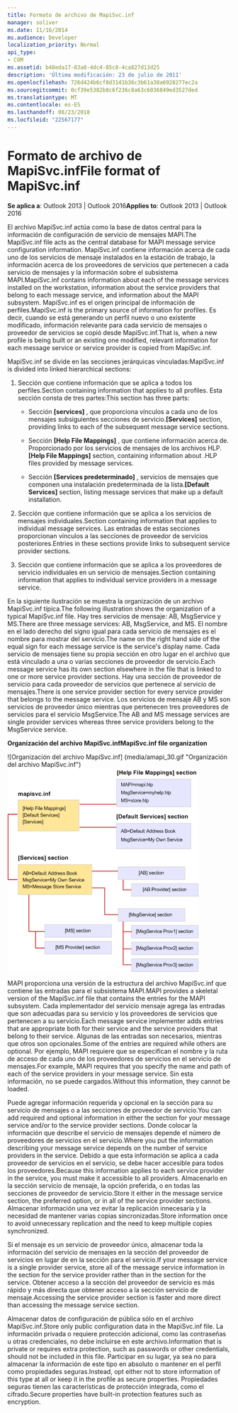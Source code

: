 ```yaml
---
title: Formato de archivo de MapiSvc.inf
manager: soliver
ms.date: 11/16/2014
ms.audience: Developer
localization_priority: Normal
api_type:
- COM
ms.assetid: b48eda17-83a8-4dc4-85c8-4ca827d13d25
description: 'Última modificación: 23 de julio de 2011'
ms.openlocfilehash: 726d424b6cf8d3141b36c3b61a38a6928277ec2a
ms.sourcegitcommit: 0cf39e5382b8c6f236c8a63c6036849ed3527ded
ms.translationtype: MT
ms.contentlocale: es-ES
ms.lasthandoff: 08/23/2018
ms.locfileid: "22567177"
---
```

# <a name="file-format-of-mapisvcinf"></a><span data-ttu-id="f93a0-103">Formato de archivo de MapiSvc.inf</span><span class="sxs-lookup"><span data-stu-id="f93a0-103">File format of MapiSvc.inf</span></span>

<span data-ttu-id="f93a0-104">**Se aplica a**: Outlook 2013 | Outlook 2016</span><span class="sxs-lookup"><span data-stu-id="f93a0-104">**Applies to**: Outlook 2013 | Outlook 2016</span></span> 
  
<span data-ttu-id="f93a0-105">El archivo MapiSvc.inf actúa como la base de datos central para la información de configuración de servicio de mensajes MAPI.</span><span class="sxs-lookup"><span data-stu-id="f93a0-105">The MapiSvc.inf file acts as the central database for MAPI message service configuration information.</span></span> <span data-ttu-id="f93a0-106">MapiSvc.inf contiene información acerca de cada uno de los servicios de mensaje instalados en la estación de trabajo, la información acerca de los proveedores de servicios que pertenecen a cada servicio de mensajes y la información sobre el subsistema MAPI.</span><span class="sxs-lookup"><span data-stu-id="f93a0-106">MapiSvc.inf contains information about each of the message services installed on the workstation, information about the service providers that belong to each message service, and information about the MAPI subsystem.</span></span> <span data-ttu-id="f93a0-107">MapiSvc.inf es el origen principal de información de perfiles.</span><span class="sxs-lookup"><span data-stu-id="f93a0-107">MapiSvc.inf is the primary source of information for profiles.</span></span> <span data-ttu-id="f93a0-108">Es decir, cuando se está generando un perfil nuevo o uno existente modificado, información relevante para cada servicio de mensajes o proveedor de servicios se copió desde MapiSvc.inf.</span><span class="sxs-lookup"><span data-stu-id="f93a0-108">That is, when a new profile is being built or an existing one modified, relevant information for each message service or service provider is copied from MapiSvc.inf.</span></span> 
  
<span data-ttu-id="f93a0-109">MapiSvc.inf se divide en las secciones jerárquicas vinculadas:</span><span class="sxs-lookup"><span data-stu-id="f93a0-109">MapiSvc.inf is divided into linked hierarchical sections:</span></span>
  
1. <span data-ttu-id="f93a0-110">Sección que contiene información que se aplica a todos los perfiles.</span><span class="sxs-lookup"><span data-stu-id="f93a0-110">Section containing information that applies to all profiles.</span></span> <span data-ttu-id="f93a0-111">Esta sección consta de tres partes:</span><span class="sxs-lookup"><span data-stu-id="f93a0-111">This section has three parts:</span></span>
    
   - <span data-ttu-id="f93a0-112">Sección **[services]** , que proporciona vínculos a cada uno de los mensajes subsiguientes secciones de servicio.</span><span class="sxs-lookup"><span data-stu-id="f93a0-112">**[Services]** section, providing links to each of the subsequent message service sections.</span></span> 
    
   - <span data-ttu-id="f93a0-113">Sección **[Help File Mappings]** , que contiene información acerca de. Proporcionado por los servicios de mensajes de los archivos HLP.</span><span class="sxs-lookup"><span data-stu-id="f93a0-113">**[Help File Mappings]** section, containing information about .HLP files provided by message services.</span></span> 
    
   - <span data-ttu-id="f93a0-114">Sección **[Services predeterminado]** , servicios de mensajes que componen una instalación predeterminada de la lista.</span><span class="sxs-lookup"><span data-stu-id="f93a0-114">**[Default Services]** section, listing message services that make up a default installation.</span></span> 
    
2. <span data-ttu-id="f93a0-115">Sección que contiene información que se aplica a los servicios de mensajes individuales.</span><span class="sxs-lookup"><span data-stu-id="f93a0-115">Section containing information that applies to individual message services.</span></span> <span data-ttu-id="f93a0-116">Las entradas de estas secciones proporcionan vínculos a las secciones de proveedor de servicios posteriores.</span><span class="sxs-lookup"><span data-stu-id="f93a0-116">Entries in these sections provide links to subsequent service provider sections.</span></span>
    
3. <span data-ttu-id="f93a0-117">Sección que contiene información que se aplica a los proveedores de servicio individuales en un servicio de mensajes.</span><span class="sxs-lookup"><span data-stu-id="f93a0-117">Section containing information that applies to individual service providers in a message service.</span></span>
    
<span data-ttu-id="f93a0-118">En la siguiente ilustración se muestra la organización de un archivo MapiSvc.inf típica.</span><span class="sxs-lookup"><span data-stu-id="f93a0-118">The following illustration shows the organization of a typical MapiSvc.inf file.</span></span> <span data-ttu-id="f93a0-119">Hay tres servicios de mensaje: AB, MsgService y MS.</span><span class="sxs-lookup"><span data-stu-id="f93a0-119">There are three message services: AB, MsgService, and MS.</span></span> <span data-ttu-id="f93a0-120">El nombre en el lado derecho del signo igual para cada servicio de mensajes es el nombre para mostrar del servicio.</span><span class="sxs-lookup"><span data-stu-id="f93a0-120">The name on the right hand side of the equal sign for each message service is the service's display name.</span></span> <span data-ttu-id="f93a0-121">Cada servicio de mensajes tiene su propia sección en otro lugar en el archivo que está vinculado a una o varias secciones de proveedor de servicio.</span><span class="sxs-lookup"><span data-stu-id="f93a0-121">Each message service has its own section elsewhere in the file that is linked to one or more service provider sections.</span></span> <span data-ttu-id="f93a0-122">Hay una sección de proveedor de servicio para cada proveedor de servicios que pertenece al servicio de mensajes.</span><span class="sxs-lookup"><span data-stu-id="f93a0-122">There is one service provider section for every service provider that belongs to the message service.</span></span> <span data-ttu-id="f93a0-123">Los servicios de mensaje AB y MS son servicios de proveedor único mientras que pertenecen tres proveedores de servicios para el servicio MsgService.</span><span class="sxs-lookup"><span data-stu-id="f93a0-123">The AB and MS message services are single provider services whereas three service providers belong to the MsgService service.</span></span>
  
<span data-ttu-id="f93a0-124">**Organización del archivo MapiSvc.inf**</span><span class="sxs-lookup"><span data-stu-id="f93a0-124">**MapiSvc.inf file organization**</span></span>
  
<span data-ttu-id="f93a0-125">![Organización del archivo MapiSvc.inf] (media/amapi_30.gif "Organización del archivo MapiSvc.inf")</span><span class="sxs-lookup"><span data-stu-id="f93a0-125">![MapiSvc.inf file organization](media/amapi_30.gif "MapiSvc.inf file organization")</span></span>
  
<span data-ttu-id="f93a0-126">MAPI proporciona una versión de la estructura del archivo MapiSvc.inf que contiene las entradas para el subsistema MAPI.</span><span class="sxs-lookup"><span data-stu-id="f93a0-126">MAPI provides a skeletal version of the MapiSvc.inf file that contains the entries for the MAPI subsystem.</span></span> <span data-ttu-id="f93a0-127">Cada implementador del servicio mensaje agrega las entradas que son adecuadas para su servicio y los proveedores de servicios que pertenecen a su servicio.</span><span class="sxs-lookup"><span data-stu-id="f93a0-127">Each message service implementer adds entries that are appropriate both for their service and the service providers that belong to their service.</span></span> <span data-ttu-id="f93a0-128">Algunas de las entradas son necesarios, mientras que otros son opcionales.</span><span class="sxs-lookup"><span data-stu-id="f93a0-128">Some of the entries are required while others are optional.</span></span> <span data-ttu-id="f93a0-129">Por ejemplo, MAPI requiere que se especifican el nombre y la ruta de acceso de cada uno de los proveedores de servicios en el servicio de mensajes.</span><span class="sxs-lookup"><span data-stu-id="f93a0-129">For example, MAPI requires that you specify the name and path of each of the service providers in your message service.</span></span> <span data-ttu-id="f93a0-130">Sin esta información, no se puede cargados.</span><span class="sxs-lookup"><span data-stu-id="f93a0-130">Without this information, they cannot be loaded.</span></span>
  
<span data-ttu-id="f93a0-131">Puede agregar información requerida y opcional en la sección para su servicio de mensajes o a las secciones de proveedor de servicio.</span><span class="sxs-lookup"><span data-stu-id="f93a0-131">You can add required and optional information in either the section for your message service and/or to the service provider sections.</span></span> <span data-ttu-id="f93a0-132">Donde colocar la información que describe el servicio de mensajes depende el número de proveedores de servicios en el servicio.</span><span class="sxs-lookup"><span data-stu-id="f93a0-132">Where you put the information describing your message service depends on the number of service providers in the service.</span></span> <span data-ttu-id="f93a0-133">Debido a que esta información se aplica a cada proveedor de servicios en el servicio, se debe hacer accesible para todos los proveedores.</span><span class="sxs-lookup"><span data-stu-id="f93a0-133">Because this information applies to each service provider in the service, you must make it accessible to all providers.</span></span> <span data-ttu-id="f93a0-134">Almacenarlo en la sección servicio de mensaje, la opción preferida, o en todas las secciones de proveedor de servicio.</span><span class="sxs-lookup"><span data-stu-id="f93a0-134">Store it either in the message service section, the preferred option, or in all of the service provider sections.</span></span> <span data-ttu-id="f93a0-135">Almacenar información una vez evitar la replicación innecesaria y la necesidad de mantener varias copias sincronizadas.</span><span class="sxs-lookup"><span data-stu-id="f93a0-135">Store information once to avoid unnecessary replication and the need to keep multiple copies synchronized.</span></span>
  
<span data-ttu-id="f93a0-136">Si el mensaje es un servicio de proveedor único, almacenar toda la información del servicio de mensajes en la sección del proveedor de servicios en lugar de en la sección para el servicio.</span><span class="sxs-lookup"><span data-stu-id="f93a0-136">If your message service is a single provider service, store all of the message service information in the section for the service provider rather than in the section for the service.</span></span> <span data-ttu-id="f93a0-137">Obtener acceso a la sección del proveedor de servicio es más rápido y más directa que obtener acceso a la sección servicio de mensaje.</span><span class="sxs-lookup"><span data-stu-id="f93a0-137">Accessing the service provider section is faster and more direct than accessing the message service section.</span></span> 
  
<span data-ttu-id="f93a0-138">Almacenar datos de configuración de pública sólo en el archivo MapiSvc.inf.</span><span class="sxs-lookup"><span data-stu-id="f93a0-138">Store only public configuration data in the MapiSvc.inf file.</span></span> <span data-ttu-id="f93a0-139">La información privada o requiere protección adicional, como las contraseñas u otras credenciales, no debe incluirse en este archivo.</span><span class="sxs-lookup"><span data-stu-id="f93a0-139">Information that is private or requires extra protection, such as passwords or other credentials, should not be included in this file.</span></span> <span data-ttu-id="f93a0-140">Participar en su lugar, ya sea no para almacenar la información de este tipo en absoluto o mantener en el perfil como propiedades seguras.</span><span class="sxs-lookup"><span data-stu-id="f93a0-140">Instead, opt either not to store information of this type at all or keep it in the profile as secure properties.</span></span> <span data-ttu-id="f93a0-141">Propiedades seguras tienen las características de protección integrada, como el cifrado.</span><span class="sxs-lookup"><span data-stu-id="f93a0-141">Secure properties have built-in protection features such as encryption.</span></span>
  

